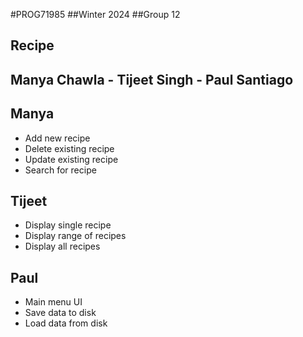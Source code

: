 #PROG71985
##Winter 2024
##Group 12
## Recipe
## Manya Chawla - Tijeet Singh - Paul Santiago

## Manya
- Add new recipe
- Delete existing recipe
- Update existing recipe
- Search for recipe

## Tijeet
- Display single recipe
- Display range of recipes
- Display all recipes

## Paul
- Main menu UI
- Save data to disk
- Load data from disk
